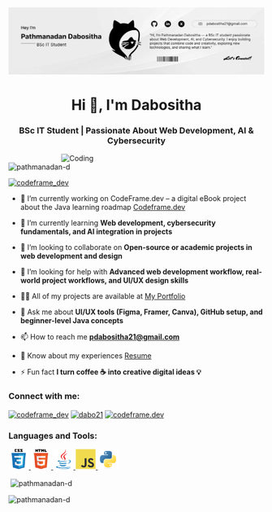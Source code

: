 ![logo](https://github.com/Pathmanadan-D/Pathmanadan-D/blob/main/Github%20banner.png)
<h1 align="center">Hi 👋, I'm Dabositha</h1>
<h3 align="center">BSc IT Student | Passionate About Web Development, AI & Cybersecurity</h3>
<img align="right" alt="Coding" width="400" src="https://mir-s3-cdn-cf.behance.net/project_modules/disp/601014116770475.6068beff4640a.gif">


<p align="left"> <img src="https://komarev.com/ghpvc/?username=pathmanadan-d&label=Profile%20views&color=0e75b6&style=flat" alt="pathmanadan-d" /> </p>

<p align="left"> <a href="https://twitter.com/codeframe_dev" target="blank"><img src="https://img.shields.io/twitter/follow/codeframe_dev?logo=twitter&style=for-the-badge" alt="codeframe_dev" /></a> </p>

- 🔭 I’m currently working on CodeFrame.dev – a digital eBook project about the Java learning roadmap [Codeframe.dev](https://www.instagram.com/codeframe.dev)

- 🌱 I’m currently learning **Web development, cybersecurity fundamentals, and AI integration in projects**

- 👯 I’m looking to collaborate on **Open-source or academic projects in web development and design**

- 🤝 I’m looking for help with **Advanced web development workflow, real-world project workflows, and UI/UX design skills**

- 👨‍💻 All of my projects are available at [My Portfolio](https://dabositha.framer.website)

- 💬 Ask me about **UI/UX tools (Figma, Framer, Canva), GitHub setup, and beginner-level Java concepts**

- 📫 How to reach me **pdabositha21@gmail.com**

- 📄 Know about my experiences [Resume](https://drive.google.com/file/d/1v4pwcjRSXNeEaR1lth8hlOJ871iOY1tc/view?usp=drive_link)

- ⚡ Fun fact **I turn coffee ☕ into creative digital ideas 💡**

<h3 align="left">Connect with me:</h3>
<p align="left">
<a href="https://twitter.com/codeframe_dev" target="blank"><img align="center" src="https://raw.githubusercontent.com/rahuldkjain/github-profile-readme-generator/master/src/images/icons/Social/twitter.svg" alt="codeframe_dev" height="30" width="40" /></a>
<a href="https://linkedin.com/in/dabo21" target="blank"><img align="center" src="https://raw.githubusercontent.com/rahuldkjain/github-profile-readme-generator/master/src/images/icons/Social/linked-in-alt.svg" alt="dabo21" height="30" width="40" /></a>
<a href="https://instagram.com/codeframe.dev" target="blank"><img align="center" src="https://raw.githubusercontent.com/rahuldkjain/github-profile-readme-generator/master/src/images/icons/Social/instagram.svg" alt="codeframe.dev" height="30" width="40" /></a>
</p>

<h3 align="left">Languages and Tools:</h3>
<p align="left"> <a href="https://www.w3schools.com/css/" target="_blank" rel="noreferrer"> <img src="https://raw.githubusercontent.com/devicons/devicon/master/icons/css3/css3-original-wordmark.svg" alt="css3" width="40" height="40"/> </a> <a href="https://www.w3.org/html/" target="_blank" rel="noreferrer"> <img src="https://raw.githubusercontent.com/devicons/devicon/master/icons/html5/html5-original-wordmark.svg" alt="html5" width="40" height="40"/> </a> <a href="https://www.java.com" target="_blank" rel="noreferrer"> <img src="https://raw.githubusercontent.com/devicons/devicon/master/icons/java/java-original.svg" alt="java" width="40" height="40"/> </a> <a href="https://developer.mozilla.org/en-US/docs/Web/JavaScript" target="_blank" rel="noreferrer"> <img src="https://raw.githubusercontent.com/devicons/devicon/master/icons/javascript/javascript-original.svg" alt="javascript" width="40" height="40"/> </a> <a href="https://www.python.org" target="_blank" rel="noreferrer"> <img src="https://raw.githubusercontent.com/devicons/devicon/master/icons/python/python-original.svg" alt="python" width="40" height="40"/> </a> </p>

<p>&nbsp;<img align="center" src="https://github-readme-stats.vercel.app/api?username=pathmanadan-d&show_icons=true&locale=en" alt="pathmanadan-d" /></p>

<p><img align="center" src="https://github-readme-streak-stats.herokuapp.com/?user=pathmanadan-d&" alt="pathmanadan-d" /></p>
